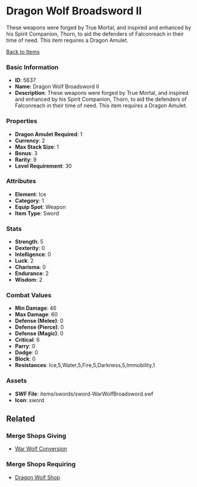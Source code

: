 # Dragon Wolf Broadsword II

These weapons were forged by True Mortal, and inspired and enhanced by his Spirit Companion, Thorn, to aid the defenders of Falconreach in their time of need. This item requires a Dragon Amulet.

[Back to Items](../items.md)

### Basic Information

- **ID**: 5637
- **Name**: Dragon Wolf Broadsword II
- **Description**: These weapons were forged by True Mortal, and inspired and enhanced by his Spirit Companion, Thorn, to aid the defenders of Falconreach in their time of need. This item requires a Dragon Amulet.

### Properties

- **Dragon Amulet Required**: 1
- **Currency**: 2
- **Max Stack Size**: 1
- **Bonus**: 3
- **Rarity**: 9
- **Level Requirement**: 30

### Attributes

- **Element**: Ice
- **Category**: 1
- **Equip Spot**: Weapon
- **Item Type**: Sword

### Stats

- **Strength**: 5
- **Dexterity**: 0
- **Intelligence**: 0
- **Luck**: 2
- **Charisma**: 0
- **Endurance**: 2
- **Wisdom**: 2

### Combat Values

- **Min Damage**: 46
- **Max Damage**: 60
- **Defense (Melee)**: 0
- **Defense (Pierce)**: 0
- **Defense (Magic)**: 0
- **Critical**: 6
- **Parry**: 0
- **Dodge**: 0
- **Block**: 0
- **Resistances**: Ice,5,Water,5,Fire,5,Darkness,5,Immobility,1

### Assets

- **SWF File**: items/swords/sword-WarWolfBroadsword.swf
- **Icon**: sword

## Related

### Merge Shops Giving

- [War Wolf Conversion](../merge-shops/87-war-wolf-conversion.md)

### Merge Shops Requiring

- [Dragon Wolf Shop](../merge-shops/88-dragon-wolf-shop.md)

